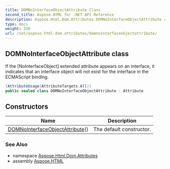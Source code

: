 ```yaml
---
title: DOMNoInterfaceObjectAttribute Class
second_title: Aspose.HTML for .NET API Reference
description: Aspose.Html.Dom.Attributes.DOMNoInterfaceObjectAttribute class. If the NoInterfaceObject extended attribute appears on an interface it indicates that an interface object will not exist for the interface in the ECMAScript binding
type: docs
weight: 320
url: /net/aspose.html.dom.attributes/domnointerfaceobjectattribute/
---
```

## DOMNoInterfaceObjectAttribute class

If the [NoInterfaceObject] extended attribute appears on an interface, it indicates that an interface object will not exist for the interface in the ECMAScript binding.

```csharp
[AttributeUsage(AttributeTargets.All)]
public sealed class DOMNoInterfaceObjectAttribute : Attribute
```

## Constructors

| Name | Description |
| --- | --- |
| [DOMNoInterfaceObjectAttribute](domnointerfaceobjectattribute/)() | The default constructor. |

### See Also

* namespace [Aspose.Html.Dom.Attributes](../../aspose.html.dom.attributes/)
* assembly [Aspose.HTML](../../)
